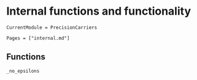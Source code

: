 # Internal functions and functionality

```@meta
CurrentModule = PrecisionCarriers
```
```@index
Pages = ["internal.md"]
```

## Functions
```@docs
_no_epsilons
```
